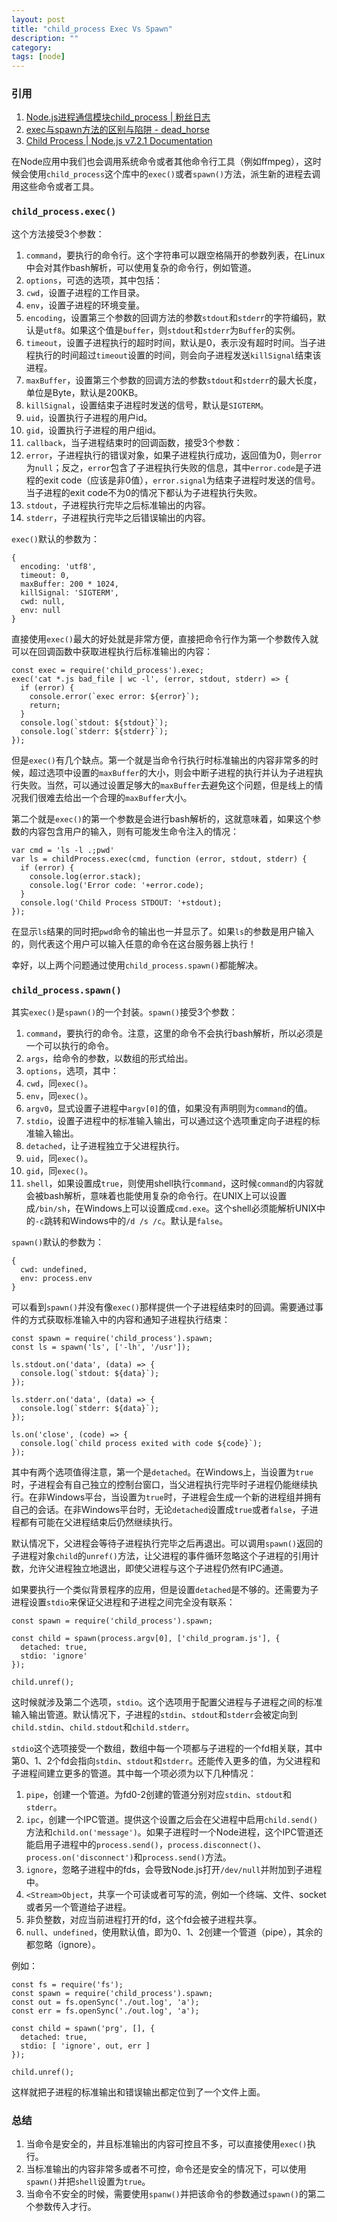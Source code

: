 ```yaml
---
layout: post
title: "child_process Exec Vs Spawn"
description: ""
category: 
tags: [node]
---
```


### 引用

1. [Node.js进程通信模块child_process | 粉丝日志](http://blog.fens.me/nodejs-child-process/)
2. [exec与spawn方法的区别与陷阱 - dead_horse](http://deadhorse.me/nodejs/2011/12/18/nodejs%E4%B8%ADchild_process%E6%A8%A1%E5%9D%97%E7%9A%84exec%E6%96%B9%E6%B3%95%E5%92%8Cspawn%E6%96%B9%E6%B3%95.html)
3. [Child Process | Node.js v7.2.1 Documentation](https://nodejs.org/api/child_process.html)

在Node应用中我们也会调用系统命令或者其他命令行工具（例如ffmpeg），这时候会使用`child_process`这个库中的`exec()`或者`spawn()`方法，派生新的进程去调用这些命令或者工具。

### `child_process.exec()`

这个方法接受3个参数：

1. `command`，要执行的命令行。这个字符串可以跟空格隔开的参数列表，在Linux中会对其作bash解析，可以使用复杂的命令行，例如管道。
2. `options`，可选的选项，其中包括：
  1. `cwd`，设置子进程的工作目录。
  2. `env`，设置子进程的环境变量。
  3. `encoding`，设置第三个参数的回调方法的参数`stdout`和`stderr`的字符编码，默认是`utf8`。如果这个值是`buffer`，则`stdout`和`stderr`为`Buffer`的实例。
  4. `timeout`，设置子进程执行的超时时间，默认是0，表示没有超时时间。当子进程执行的时间超过`timeout`设置的时间，则会向子进程发送`killSignal`结束该进程。
  5. `maxBuffer`，设置第三个参数的回调方法的参数`stdout`和`stderr`的最大长度，单位是Byte，默认是200KB。
  6. `killSignal`，设置结束子进程时发送的信号，默认是`SIGTERM`。
  7. `uid`，设置执行子进程的用户id。
  8. `gid`，设置执行子进程的用户组id。
3. `callback`，当子进程结束时的回调函数，接受3个参数：
  1. `error`，子进程执行的错误对象，如果子进程执行成功，返回值为0，则`error`为`null`；反之，`error`包含了子进程执行失败的信息，其中`error.code`是子进程的exit code（应该是非0值），`error.signal`为结束子进程时发送的信号。当子进程的exit code不为0的情况下都认为子进程执行失败。
  2. `stdout`，子进程执行完毕之后标准输出的内容。
  3. `stderr`，子进程执行完毕之后错误输出的内容。

`exec()`默认的参数为：

    {
      encoding: 'utf8',
      timeout: 0,
      maxBuffer: 200 * 1024,
      killSignal: 'SIGTERM',
      cwd: null,
      env: null
    }

直接使用`exec()`最大的好处就是非常方便，直接把命令行作为第一个参数传入就可以在回调函数中获取进程执行后标准输出的内容：

    const exec = require('child_process').exec;
    exec('cat *.js bad_file | wc -l', (error, stdout, stderr) => {
      if (error) {
        console.error(`exec error: ${error}`);
        return;
      }
      console.log(`stdout: ${stdout}`);
      console.log(`stderr: ${stderr}`);
    });

但是`exec()`有几个缺点。第一个就是当命令行执行时标准输出的内容非常多的时候，超过选项中设置的`maxBuffer`的大小，则会中断子进程的执行并认为子进程执行失败。当然，可以通过设置足够大的`maxBuffer`去避免这个问题，但是线上的情况我们很难去给出一个合理的`maxBuffer`大小。

第二个就是`exec()`的第一个参数是会进行bash解析的，这就意味着，如果这个参数的内容包含用户的输入，则有可能发生命令注入的情况：

    var cmd = 'ls -l .;pwd'
    var ls = childProcess.exec(cmd, function (error, stdout, stderr) {
      if (error) {
        console.log(error.stack);
        console.log('Error code: '+error.code);
      }
      console.log('Child Process STDOUT: '+stdout);
    });

在显示`ls`结果的同时把`pwd`命令的输出也一并显示了。如果`ls`的参数是用户输入的，则代表这个用户可以输入任意的命令在这台服务器上执行！

幸好，以上两个问题通过使用`child_process.spawn()`都能解决。

### `child_process.spawn()`

其实`exec()`是`spawn()`的一个封装。`spawn()`接受3个参数：

1. `command`，要执行的命令。注意，这里的命令不会执行bash解析，所以必须是一个可以执行的命令。
2. `args`，给命令的参数，以数组的形式给出。
3. `options`，选项，其中：
  1. `cwd`，同`exec()`。
  2. `env`，同`exec()`。
  3. `argv0`，显式设置子进程中`argv[0]`的值，如果没有声明则为`command`的值。
  4. `stdio`，设置子进程中的标准输入输出，可以通过这个选项重定向子进程的标准输入输出。
  5. `detached`，让子进程独立于父进程执行。
  6. `uid`，同`exec()`。
  7. `gid`，同`exec()`。
  8. `shell`，如果设置成`true`，则使用shell执行`command`，这时候`command`的内容就会被bash解析，意味着也能使用复杂的命令行。在UNIX上可以设置成`/bin/sh`，在Windows上可以设置成`cmd.exe`。这个shell必须能解析UNIX中的`-c`跳转和Windows中的`/d /s /c`。默认是`false`。

`spawn()`默认的参数为：

    {
      cwd: undefined,
      env: process.env
    }

可以看到`spawn()`并没有像`exec()`那样提供一个子进程结束时的回调。需要通过事件的方式获取标准输入中的内容和通知子进程执行结束：

    const spawn = require('child_process').spawn;
    const ls = spawn('ls', ['-lh', '/usr']);

    ls.stdout.on('data', (data) => {
      console.log(`stdout: ${data}`);
    });

    ls.stderr.on('data', (data) => {
      console.log(`stderr: ${data}`);
    });

    ls.on('close', (code) => {
      console.log(`child process exited with code ${code}`);
    });

其中有两个选项值得注意，第一个是`detached`。在Windows上，当设置为`true`时，子进程会有自己独立的控制台窗口，当父进程执行完毕时子进程仍能继续执行。在非Windows平台，当设置为`true`时，子进程会生成一个新的进程组并拥有自己的会话。在非Windows平台时，无论`detached`设置成`true`或者`false`，子进程都有可能在父进程结束后仍然继续执行。

默认情况下，父进程会等待子进程执行完毕之后再退出。可以调用`spawn()`返回的子进程对象`child`的`unref()`方法，让父进程的事件循环忽略这个子进程的引用计数，允许父进程独立地退出，即使父进程与这个子进程仍然有IPC通道。

如果要执行一个类似背景程序的应用，但是设置`detached`是不够的。还需要为子进程设置`stdio`来保证父进程和子进程之间完全没有联系：

    const spawn = require('child_process').spawn;

    const child = spawn(process.argv[0], ['child_program.js'], {
      detached: true,
      stdio: 'ignore'
    });

    child.unref();

这时候就涉及第二个选项，`stdio`。这个选项用于配置父进程与子进程之间的标准输入输出管道。默认情况下，子进程的`stdin`、`stdout`和`stderr`会被定向到`child.stdin`、`child.stdout`和`child.stderr`。

`stdio`这个选项接受一个数组，数组中每一个项都与子进程的一个fd相关联，其中第0、1、2个fd会指向`stdin`、`stdout`和`stderr`。还能传入更多的值，为父进程和子进程间建立更多的管道。其中每一个项必须为以下几种情况：

1. `pipe`，创建一个管道。为fd0-2创建的管道分别对应`stdin`、`stdout`和`stderr`。
2. `ipc`，创建一个IPC管道。提供这个设置之后会在父进程中启用`child.send()`方法和`child.on('message')`。如果子进程时一个Node进程，这个IPC管道还能启用子进程中的`process.send()`，`process.disconnect()`、`process.on('disconnect')`和`process.send()`方法。
3. `ignore`，忽略子进程中的fds，会导致Node.js打开`/dev/null`并附加到子进程中。
4. `<Stream>Object`，共享一个可读或者可写的流，例如一个终端、文件、socket或者另一个管道给子进程。
5. 非负整数，对应当前进程打开的fd，这个fd会被子进程共享。
6. `null`、`undefined`，使用默认值，即为0、1、2创建一个管道（pipe），其余的都忽略（ignore）。

例如：

    const fs = require('fs');
    const spawn = require('child_process').spawn;
    const out = fs.openSync('./out.log', 'a');
    const err = fs.openSync('./out.log', 'a');

    const child = spawn('prg', [], {
      detached: true,
      stdio: [ 'ignore', out, err ]
    });

    child.unref();

这样就把子进程的标准输出和错误输出都定位到了一个文件上面。

### 总结

1. 当命令是安全的，并且标准输出的内容可控且不多，可以直接使用`exec()`执行。
2. 当标准输出的内容非常多或者不可控，命令还是安全的情况下，可以使用`spawn()`并把`shell`设置为`true`。
3. 当命令不安全的时候，需要使用`spanw()`并把该命令的参数通过`spawn()`的第二个参数传入才行。
